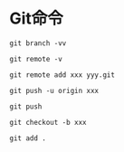 # Git命令

```
git branch -vv
```

```
git remote -v
```

```
git remote add xxx yyy.git
```

```
git push -u origin xxx
```

```
git push 
```

```
git checkout -b xxx
```

```
git add .
```

